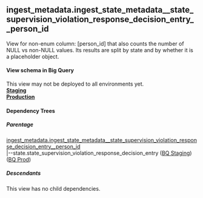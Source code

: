 ## ingest_metadata.ingest_state_metadata__state_supervision_violation_response_decision_entry__person_id
View for non-enum column: [person_id]
 that also counts the number of NULL vs non-NULL values. Its results are split by state
 and by whether it is a placeholder object.

#### View schema in Big Query
This view may not be deployed to all environments yet.<br/>
[**Staging**](https://console.cloud.google.com/bigquery?pli=1&p=recidiviz-staging&page=table&project=recidiviz-staging&d=ingest_metadata&t=ingest_state_metadata__state_supervision_violation_response_decision_entry__person_id)
<br/>
[**Production**](https://console.cloud.google.com/bigquery?pli=1&p=recidiviz-123&page=table&project=recidiviz-123&d=ingest_metadata&t=ingest_state_metadata__state_supervision_violation_response_decision_entry__person_id)
<br/>

#### Dependency Trees

##### Parentage
[ingest_metadata.ingest_state_metadata\__state_supervision_violation_response_decision_entry\__person_id](../ingest_metadata/ingest_state_metadata__state_supervision_violation_response_decision_entry__person_id.md) <br/>
|--state.state_supervision_violation_response_decision_entry ([BQ Staging](https://console.cloud.google.com/bigquery?pli=1&p=recidiviz-staging&page=table&project=recidiviz-staging&d=state&t=state_supervision_violation_response_decision_entry)) ([BQ Prod](https://console.cloud.google.com/bigquery?pli=1&p=recidiviz-123&page=table&project=recidiviz-123&d=state&t=state_supervision_violation_response_decision_entry)) <br/>


##### Descendants
This view has no child dependencies.
